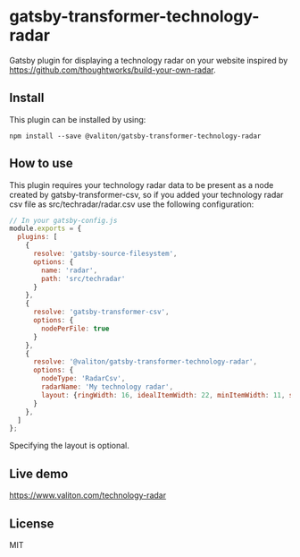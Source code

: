 # gatsby-transformer-technology-radar

Gatsby plugin for displaying a technology radar on your website inspired by https://github.com/thoughtworks/build-your-own-radar.

## Install

This plugin can be installed by using:

```
npm install --save @valiton/gatsby-transformer-technology-radar
```

## How to use

This plugin requires your technology radar data to be present as a node created by gatsby-transformer-csv, so if you added 
your technology radar csv file as src/techradar/radar.csv use the following configuration:

```js
// In your gatsby-config.js
module.exports = {
  plugins: [
    {
      resolve: 'gatsby-source-filesystem',
      options: {
        name: 'radar',
        path: 'src/techradar'
      }    
    },
    {
      resolve: 'gatsby-transformer-csv',
      options: {
        nodePerFile: true
      }
    },
    {
      resolve: '@valiton/gatsby-transformer-technology-radar',
      options: {
        nodeType: 'RadarCsv',
        radarName: 'My technology radar',
        layout: {ringWidth: 16, idealItemWidth: 22, minItemWidth: 11, size: 520} 
      }
    },
  ]
};
```
Specifying the layout is optional.

## Live demo

https://www.valiton.com/technology-radar

## License

MIT
